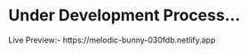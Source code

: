 <h1 style={{ color: 'red', backgroundColor: 'yellow' }}>Under Development Process...</h1>
Live Preview:- 
 https://melodic-bunny-030fdb.netlify.app



